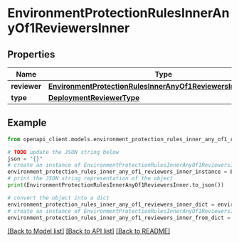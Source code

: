 # EnvironmentProtectionRulesInnerAnyOf1ReviewersInner


## Properties

Name | Type | Description | Notes
------------ | ------------- | ------------- | -------------
**reviewer** | [**EnvironmentProtectionRulesInnerAnyOf1ReviewersInnerReviewer**](EnvironmentProtectionRulesInnerAnyOf1ReviewersInnerReviewer.md) |  | [optional] 
**type** | [**DeploymentReviewerType**](DeploymentReviewerType.md) |  | [optional] 

## Example

```python
from openapi_client.models.environment_protection_rules_inner_any_of1_reviewers_inner import EnvironmentProtectionRulesInnerAnyOf1ReviewersInner

# TODO update the JSON string below
json = "{}"
# create an instance of EnvironmentProtectionRulesInnerAnyOf1ReviewersInner from a JSON string
environment_protection_rules_inner_any_of1_reviewers_inner_instance = EnvironmentProtectionRulesInnerAnyOf1ReviewersInner.from_json(json)
# print the JSON string representation of the object
print(EnvironmentProtectionRulesInnerAnyOf1ReviewersInner.to_json())

# convert the object into a dict
environment_protection_rules_inner_any_of1_reviewers_inner_dict = environment_protection_rules_inner_any_of1_reviewers_inner_instance.to_dict()
# create an instance of EnvironmentProtectionRulesInnerAnyOf1ReviewersInner from a dict
environment_protection_rules_inner_any_of1_reviewers_inner_from_dict = EnvironmentProtectionRulesInnerAnyOf1ReviewersInner.from_dict(environment_protection_rules_inner_any_of1_reviewers_inner_dict)
```
[[Back to Model list]](../README.md#documentation-for-models) [[Back to API list]](../README.md#documentation-for-api-endpoints) [[Back to README]](../README.md)


